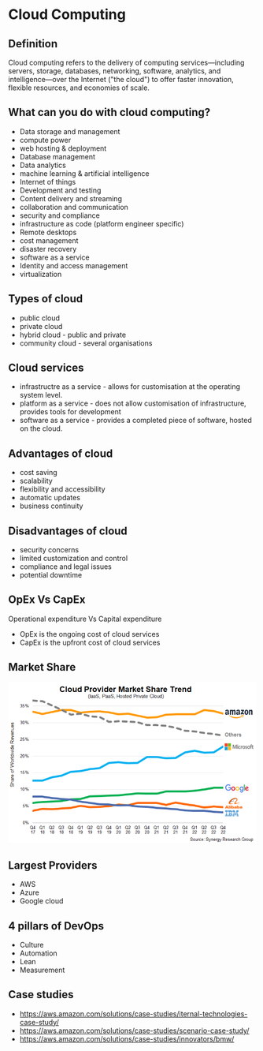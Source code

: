 # Cloud Computing

## Definition
Cloud computing refers to the delivery of computing services—including servers, storage, databases, networking, software, analytics, and intelligence—over the Internet ("the cloud") to offer faster innovation, flexible resources, and economies of scale.

## What can you do with cloud computing?
- Data storage and management
- compute power
- web hosting & deployment
- Database management
- Data analytics
- machine learning & artificial intelligence
- Internet of things
- Development and testing
- Content delivery and streaming
- collaboration and communication
- security and compliance
- infrastructure as code (platform engineer specific)
- Remote desktops
- cost management
- disaster recovery
- software as a service
- Identity and access management
- virtualization

## Types of cloud
- public cloud
- private cloud
- hybrid cloud - public and private
- community cloud - several organisations

## Cloud services
 - infrastructre as a service - allows for customisation at the operating system level.
 - platform as a service - does not allow customisation of infrastructure, provides tools for development
 - software as a service - provides a completed piece of software, hosted on the cloud.

## Advantages of cloud
- cost saving
- scalability
- flexibility and accessibility
- automatic updates
- business continuity

## Disadvantages of cloud
- security concerns
- limited customization and control
- compliance and legal issues
- potential downtime

## OpEx Vs CapEx
Operational expenditure Vs Capital expenditure
- OpEx is the ongoing cost of cloud services
- CapEx is the upfront cost of cloud services

## Market Share 
![market-share](readme-images/market-share.png)

## Largest Providers
- AWS
- Azure
- Google cloud

## 4 pillars of DevOps
- Culture
- Automation
- Lean
- Measurement

## Case studies
- https://aws.amazon.com/solutions/case-studies/iternal-technologies-case-study/
- https://aws.amazon.com/solutions/case-studies/scenario-case-study/
- https://aws.amazon.com/solutions/case-studies/innovators/bmw/

